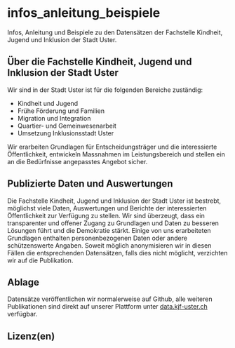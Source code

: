 # infos_anleitung_beispiele
Infos, Anleitung und Beispiele zu den Datensätzen der Fachstelle Kindheit, Jugend und Inklusion der Stadt Uster.

## Über die Fachstelle Kindheit, Jugend und Inklusion der Stadt Uster

Wir sind in der Stadt Uster ist für die folgenden Bereiche zuständig:
- Kindheit und Jugend
- Frühe Förderung und Familien
- Migration und Integration
- Quartier- und Gemeinwesenarbeit
- Umsetzung Inklusionsstadt Uster

Wir erarbeiten Grundlagen für Entscheidungsträger und die interessierte Öffentlichkeit, entwickeln Massnahmen im Leistungsbereich und stellen ein an die Bedürfnisse angepasstes Angebot sicher.

## Publizierte Daten und Auswertungen
Die Fachstelle Kindheit, Jugend und Inklusion der Stadt Uster ist bestrebt, möglichst viele Daten, Auswertungen und Berichte der interessierten Öffentlichkeit zur Verfügung zu stellen. Wir sind überzeugt, dass ein transparenter und offener Zugang zu Grundlagen und Daten zu besseren Lösungen führt und die Demokratie stärkt. Einige von uns erarbeiteten Grundlagen enthalten personenbezogenen Daten oder andere schützenswerte Angaben. Soweit möglich anonymisieren wir in diesen Fällen die entsprechenden Datensätzen, falls dies nicht möglicht, verzichten wir auf die Publikation.

## Ablage
Datensätze veröffentlichen wir normalerweise auf Github, alle weiteren Publikationen sind direkt auf unserer Plattform unter [data.kjf-uster.ch](https://data.kjf-uster.ch) verfügbar.

## Lizenz(en)
